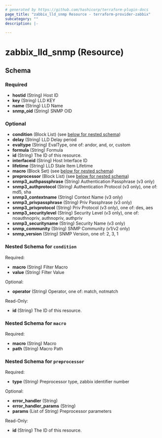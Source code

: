 ```yaml
---
# generated by https://github.com/hashicorp/terraform-plugin-docs
page_title: "zabbix_lld_snmp Resource - terraform-provider-zabbix"
subcategory: ""
description: |-
  
---
```


# zabbix_lld_snmp (Resource)





<!-- schema generated by tfplugindocs -->
## Schema

### Required

- **hostid** (String) Host ID
- **key** (String) LLD KEY
- **name** (String) LLD Name
- **snmp_oid** (String) SNMP OID

### Optional

- **condition** (Block List) (see [below for nested schema](#nestedblock--condition))
- **delay** (String) LLD Delay period
- **evaltype** (String) EvalType, one of: andor, and, or, custom
- **formula** (String) Formula
- **id** (String) The ID of this resource.
- **interfaceid** (String) Host Interface ID
- **lifetime** (String) LLD Stale Item Lifetime
- **macro** (Block Set) (see [below for nested schema](#nestedblock--macro))
- **preprocessor** (Block List) (see [below for nested schema](#nestedblock--preprocessor))
- **snmp3_authpassphrase** (String) Authentication Passphrase (v3 only)
- **snmp3_authprotocol** (String) Authentication Protocol (v3 only), one of: md5, sha
- **snmp3_contextname** (String) Context Name (v3 only)
- **snmp3_privpassphrase** (String) Priv Passphrase (v3 only)
- **snmp3_privprotocol** (String) Priv Protocol (v3 only), one of: des, aes
- **snmp3_securitylevel** (String) Security Level (v3 only), one of: noauthnopriv, authnopriv, authpriv
- **snmp3_securityname** (String) Security Name (v3 only)
- **snmp_community** (String) SNMP Community (v1/v2 only)
- **snmp_version** (String) SNMP Version, one of: 2, 3, 1

<a id="nestedblock--condition"></a>
### Nested Schema for `condition`

Required:

- **macro** (String) Filter Macro
- **value** (String) Filter Value

Optional:

- **operator** (String) Operator, one of: match, notmatch

Read-Only:

- **id** (String) The ID of this resource.


<a id="nestedblock--macro"></a>
### Nested Schema for `macro`

Required:

- **macro** (String) Macro
- **path** (String) Macro Path


<a id="nestedblock--preprocessor"></a>
### Nested Schema for `preprocessor`

Required:

- **type** (String) Preprocessor type, zabbix identifier number

Optional:

- **error_handler** (String)
- **error_handler_params** (String)
- **params** (List of String) Preprocessor parameters

Read-Only:

- **id** (String) The ID of this resource.


